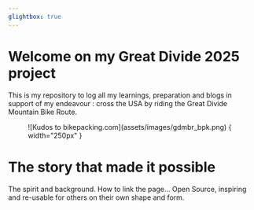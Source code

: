 ```yaml
---
glightbox: true
---
```


# Welcome on my Great Divide 2025 project

This is my repository to log all my learnings, preparation and blogs in support of my endeavour : cross the USA by riding the Great Divide Mountain Bike Route.

<figure markdown>
![Kudos to bikepacking.com](assets/images/gdmbr_bpk.png) { width="250px" }
</figure>

# The story that made it possible

The spirit and background.
How to link the page...
Open Source, inspiring and re-usable for others on their own shape and form.